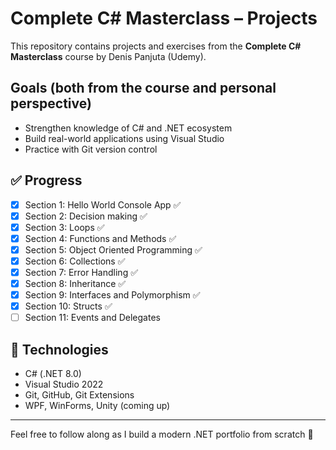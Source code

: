 # Complete C# Masterclass – Projects

This repository contains projects and exercises from the **Complete C# Masterclass** course by Denis Panjuta (Udemy).

## Goals (both from the course and personal perspective)
- Strengthen knowledge of C# and .NET ecosystem
- Build real-world applications using Visual Studio
- Practice with Git version control

## ✅ Progress
- [x] Section  1: Hello World Console App ✅
- [x] Section  2: Decision making ✅
- [x] Section  3: Loops ✅
- [x] Section  4: Functions and Methods ✅
- [x] Section  5: Object Oriented Programming ✅
- [x] Section  6: Collections ✅
- [x] Section  7: Error Handling ✅
- [x] Section  8: Inheritance ✅
- [x] Section  9: Interfaces and Polymorphism ✅
- [x] Section 10: Structs ✅
- [ ] Section 11: Events and Delegates

## 🧠 Technologies
- C# (.NET 8.0)
- Visual Studio 2022
- Git, GitHub, Git Extensions
- WPF, WinForms, Unity (coming up)

---

Feel free to follow along as I build a modern .NET portfolio from scratch 🚀

